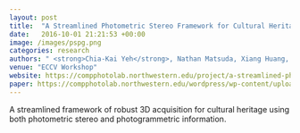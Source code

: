 ```yaml
---
layout: post
title:  "A Streamlined Photometric Stereo Framework for Cultural Heritage"
date:   2016-10-01 21:21:53 +00:00
image: /images/pspg.png
categories: research
authors: " <strong>Chia-Kai Yeh</strong>, Nathan Matsuda, Xiang Huang, Fengqiang Li, Marc Walton, Oliver Cossairt"
venue: "ECCV Workshop"
website: https://compphotolab.northwestern.edu/project/a-streamlined-photometric-stereo-framework-for-cultural-heritage/
paper: https://compphotolab.northwestern.edu/wordpress/wp-content/uploads/2016/08/0006.pdf
---
```

A streamlined framework of robust 3D acquisition for cultural heritage using both photometric stereo and photogrammetric information.
